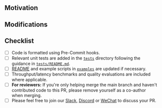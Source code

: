 <!-- Thank you for your contribution—we truly appreciate it! To help us review your pull request efficiently, please follow the guidelines below. If anything is unclear, feel free to open the PR and ask for clarification. You can also refer to our [contribution guide](./docs/contribution_guide.md) for more details. -->

## Motivation

<!-- Explain the purpose of this PR and the goals it aims to achieve. -->

## Modifications

<!-- Describe the changes made in this PR. -->

## Checklist

- [ ] Code is formatted using Pre-Commit hooks.
- [ ] Relevant unit tests are added in the [`tests`](../tests) directory following the guidance in [`tests/README.md`](../tests/README.md).
- [ ] [README](../README.md) and example scripts in [`examples`](../examples) are updated if necessary.
- [ ] Throughput/latency benchmarks and quality evaluations are included where applicable.
- [ ] **For reviewers:** If you're only helping merge the main branch and haven't contributed code to this PR, please remove yourself as a co-author when merging.
- [ ] Please feel free to join our [Slack](https://join.slack.com/t/nunchaku/shared_invite/zt-3170agzoz-NgZzWaTrEj~n2KEV3Hpl5Q), [Discord](https://discord.gg/Wk6PnwX9Sm) or [WeChat](https://github.com/mit-han-lab/nunchaku/blob/main/assets/wechat.jpg) to discuss your PR.
